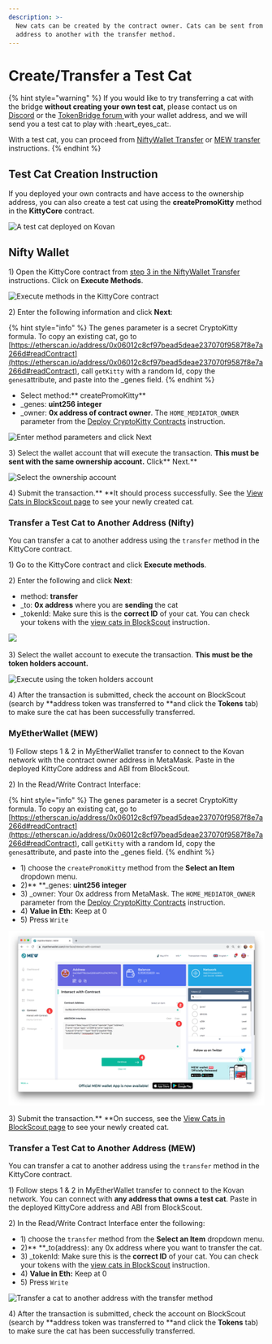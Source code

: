 ```yaml
---
description: >-
  New cats can be created by the contract owner. Cats can be sent from one
  address to another with the transfer method.
---
```


# Create/Transfer a Test Cat

{% hint style="warning" %}
&#x20;If you would like to try transferring a cat with the bridge **without creating your own test cat**, please contact us on [Discord](https://discord.gg/mPJ9zkq) or the [TokenBridge forum ](https://forum.poa.network/c/tokenbridge/)with your wallet address, and we will send you a test cat to play with :heart\_eyes\_cat:. &#x20;

With a test cat, you can proceed from [NiftyWallet Transfer](niftywallet-transfer.md) or [MEW transfer](myetherwallet-mew-transfer.md) instructions.
{% endhint %}

## Test Cat Creation Instruction

If you deployed your own contracts and have access to the ownership address, you can also create a test cat using the **createPromoKitty** method in the **KittyCore** contract.

![A test cat deployed on Kovan](../../.gitbook/assets/pretty\_kitty.png)

## Nifty Wallet

1\) Open the KittyCore contract from [step 3 in the NiftyWallet Transfer](niftywallet-transfer.md#3-add-kittycore-contract) instructions. Click on **Execute Methods**.

![Execute methods in the KittyCore contract](../../.gitbook/assets/2kitty1.png)

2\) Enter the following information and click **Next**:

{% hint style="info" %}
The genes parameter is a secret CryptoKitty formula. To copy an existing cat, go to [https://etherscan.io/address/0x06012c8cf97bead5deae237070f9587f8e7a266d#readContract](https://etherscan.io/address/0x06012c8cf97bead5deae237070f9587f8e7a266d#readContract), call `getKitty` with a random Id, copy the `genes`attribute, and paste into the \_genes field.
{% endhint %}

* Select method:** createPromoKitty**
* \_genes: **uint256 integer**
* \_owner: **0x address of contract owner**. The `HOME_MEDIATOR_OWNER `parameter from the [Deploy CryptoKitty Contracts](deploy-cryptokitty-contracts.md) instruction.

![Enter method parameters and click Next](../../.gitbook/assets/2kitty2.png)

3\) Select the wallet account that will execute the transaction. **This must be sent with the same ownership account.** Click** Next.**

![Select the ownership account ](../../.gitbook/assets/2kitty3.png)

4\) Submit the transaction.** **It should process successfully. See the [View Cats in BlockScout page](view-in-blockscout.md) to see your newly created cat.&#x20;

### **Transfer a Test Cat to Another Address (Nifty)**

You can transfer a cat to another address using the `transfer` method in the KittyCore contract.

1\) Go to the KittyCore contract and click **Execute methods**.

2\) Enter the following and click **Next**:

* method: **transfer**
* \_to: **0x address** where you are **sending** the cat
* \_tokenId: Make sure this is the **correct ID** of your cat. You can check your tokens with the [view cats in BlockScout](view-in-blockscout.md) instruction.

![](../../.gitbook/assets/3kitty.png)

3\) Select the wallet account to execute the transaction. **This must be the token holders account.**

![Execute using the token holders account](../../.gitbook/assets/2kitty3.png)

4\) After the transaction is submitted, check the account on BlockScout (search by **address token was transferred to **and click the **Tokens** tab) to make sure the cat has been successfully transferred.

### MyEtherWallet (MEW)

1\) Follow steps 1 & 2 in MyEtherWallet transfer to connect to the Kovan network with the contract owner address in MetaMask. Paste in the deployed KittyCore address and ABI from BlockScout.

2\) In the Read/Write Contract Interface:

{% hint style="info" %}
The genes parameter is a secret CryptoKitty formula. To copy an existing cat, go to [https://etherscan.io/address/0x06012c8cf97bead5deae237070f9587f8e7a266d#readContract](https://etherscan.io/address/0x06012c8cf97bead5deae237070f9587f8e7a266d#readContract), call `getKitty` with a random Id, copy the `genes`attribute, and paste into the \_genes field.
{% endhint %}

* 1\) choose the `createPromoKitty` method from the **Select an Item** dropdown menu.
* 2\)** **\_genes: **uint256 integer**
* 3\) \_owner: Your 0x address from MetaMask. The `HOME_MEDIATOR_OWNER `parameter from the [Deploy CryptoKitty Contracts](deploy-cryptokitty-contracts.md) instruction.
* 4\) **Value in Eth:** Keep at 0
* 5\) Press `Write`

![Use createPromoKitty method to create a new cat](../../.gitbook/assets/mew1.png)

3\) Submit the transaction.** **On success, see the [View Cats in BlockScout page](view-in-blockscout.md) to see your newly created cat.&#x20;

### **Transfer a Test Cat to Another Address (MEW)**

You can transfer a cat to another address using the `transfer` method in the KittyCore contract.

1\) Follow steps 1 & 2 in MyEtherWallet transfer to connect to the Kovan network. You can connect with **any address that owns a test cat**.  Paste in the deployed KittyCore address and ABI from BlockScout.

2\) In the Read/Write Contract Interface enter the following:

* 1\) choose the `transfer` method from the **Select an Item** dropdown menu.
* 2\)** **\_to(address): any 0x address where you want to transfer the cat.
* 3\) \_tokenId: Make sure this is the **correct ID** of your cat. You can check your tokens with the [view cats in BlockScout](view-in-blockscout.md) instruction.
* 4\) **Value in Eth:** Keep at 0
* 5\) Press `Write`

![Transfer a cat to another address with the transfer method](../../.gitbook/assets/mew2.png)

4\) After the transaction is submitted, check the account on BlockScout (search by **address token was transferred to **and click the **Tokens** tab) to make sure the cat has been successfully transferred.
